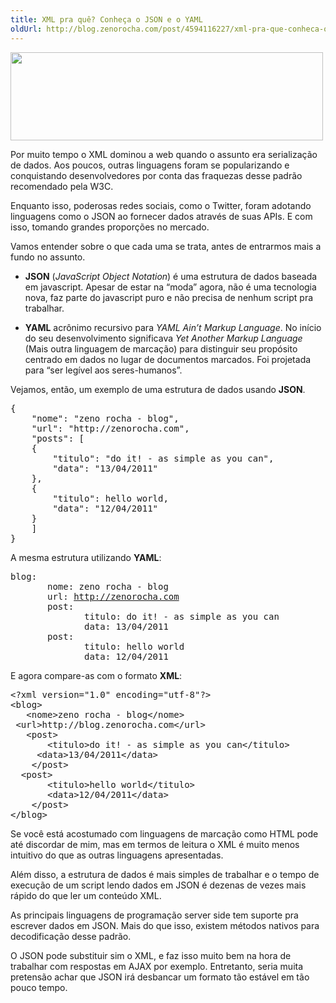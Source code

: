 ```yaml
---
title: XML pra quê? Conheça o JSON e o YAML
oldUrl: http://blog.zenorocha.com/post/4594116227/xml-pra-que-conheca-o-json-e-o-yaml
---
```


<p><img src="/assets/img/xmllogo.png" width="500" height="141"/></p>

<p>Por muito tempo o XML dominou a web quando o assunto era serialização de dados. Aos poucos, outras linguagens foram se popularizando e conquistando desenvolvedores por conta das fraquezas desse padrão recomendado pela W3C.</p>

<p>Enquanto isso, poderosas redes sociais, como o Twitter, foram adotando linguagens como o JSON ao fornecer dados através de suas APIs. E com isso, tomando grandes proporções no mercado.</p>

<!-- more -->

<p>Vamos entender sobre o que cada uma se trata, antes de entrarmos mais a fundo no assunto.</p>

<ul><li><strong>JSON</strong> (<em>JavaScript Object Notation</em>) é uma estrutura de dados baseada em javascript. Apesar de estar na &#8220;moda&#8221; agora, não é uma tecnologia nova, faz parte do javascript puro e não precisa de nenhum script pra trabalhar.</li>

</ul><ul><li><strong>YAML</strong> acrônimo recursivo para <em>YAML Ain&#8217;t Markup Language</em>. No início do seu desenvolvimento significava <em>Yet Another Markup Language</em> (Mais outra linguagem de marcação) para distinguir seu propósito centrado em dados no lugar de documentos marcados. Foi projetada para &#8220;ser legível aos seres-humanos&#8221;.</li>

</ul><p>Vejamos, então, um exemplo de uma estrutura de dados usando <strong>JSON</strong>.</p>

<pre class="prettyprint lang-js">{<br/>    "nome": "zeno rocha - blog",<br/>    "url": "http://zenorocha.com",<br/>    "posts": [<br/>    {<br/>        "titulo": "do it! - as simple as you can",<br/>        "data": "13/04/2011"<br/>    },<br/>    {<br/>        "titulo": hello world,<br/>        "data": "12/04/2011"<br/>    }<br/>    ]<br/>}<br/></pre>

<p>A mesma estrutura utilizando <strong>YAML</strong>:</p>

<pre class="prettyprint">blog:<br/>       nome: zeno rocha - blog<br/>       url: <a href="http://zenorocha.com" target="_blank">http://zenorocha.com</a><br/>       post:<br/>              titulo: do it! - as simple as you can<br/>              data: 13/04/2011<br/>       post:<br/>              titulo: hello world<br/>              data: 12/04/2011</pre>

<p>E agora compare-as com o formato <strong>XML</strong>:</p>

<pre class="prettyprint lang-html">&lt;?xml version="1.0" encoding="utf-8"?&gt;<br/>&lt;blog&gt;<br/>   &lt;nome&gt;zeno rocha - blog&lt;/nome&gt;<br/> &lt;url&gt;http://blog.zenorocha.com&lt;/url&gt;<br/>   &lt;post&gt;<br/>       &lt;titulo&gt;do it! - as simple as you can&lt;/titulo&gt;<br/>     &lt;data&gt;13/04/2011&lt;/data&gt;<br/>    &lt;/post&gt;<br/>  &lt;post&gt;<br/>       &lt;titulo&gt;hello world&lt;/titulo&gt;<br/>       &lt;data&gt;12/04/2011&lt;/data&gt;<br/>    &lt;/post&gt;<br/>&lt;/blog&gt;</pre>

<p>Se você está acostumado com linguagens de marcação como HTML pode até discordar de mim, mas em termos de leitura o XML é muito menos intuitivo do que as outras linguagens apresentadas.</p>

<p>Além disso, a estrutura de dados é mais simples de trabalhar e o tempo de execução de um script lendo dados em JSON é dezenas de vezes mais rápido do que ler um conteúdo XML.</p>

<p>As principais linguagens de programação server side tem suporte pra escrever dados em JSON. Mais do que isso, existem métodos nativos para decodificação desse padrão.</p>

<p>O JSON pode substituir sim o XML, e faz isso muito bem na hora de trabalhar com respostas em AJAX por exemplo. Entretanto, seria muita pretensão achar que JSON irá desbancar um formato tão estável em tão pouco tempo.</p>
